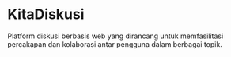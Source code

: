 # KitaDiskusi
Platform diskusi berbasis web yang dirancang untuk memfasilitasi percakapan dan kolaborasi antar pengguna dalam berbagai topik.
